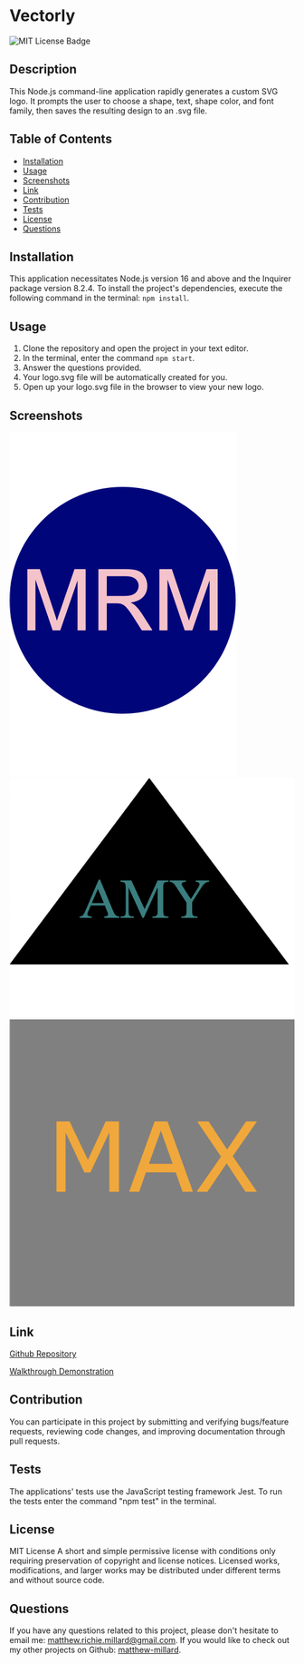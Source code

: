 # Vectorly

![MIT License Badge](https://img.shields.io/github/license/matthew-millard/vectorly?style=for-the-badge)

## Description

This Node.js command-line application rapidly generates a custom SVG logo. It prompts the user to choose a shape, text, shape color, and font family, then saves the resulting design to an .svg file.

## Table of Contents

- [Installation](#installation)
- [Usage](#usage)
- [Screenshots](#screenshots)
- [Link](#link)
- [Contribution](#contribution)
- [Tests](#tests)
- [License](#license)
- [Questions](#questions)

## Installation

This application necessitates Node.js version 16 and above and the Inquirer package version 8.2.4. To install the project's dependencies, execute the following command in the terminal: `npm install`.

## Usage

1. Clone the repository and open the project in your text editor.
2. In the terminal, enter the command `npm start`.
3. Answer the questions provided.
4. Your logo.svg file will be automatically created for you.
5. Open up your logo.svg file in the browser to view your new logo.

## Screenshots

![Circle logo example](./examples/screenshots/circle.png)
![Triangle logo example](./examples/screenshots/triangle.png)
![Square logo example](./examples/screenshots/square.png)

## Link

[Github Repository](https://github.com/matthew-millard/vectorly)

[Walkthrough Demonstration]()

## Contribution

You can participate in this project by submitting and verifying bugs/feature requests, reviewing code changes, and improving documentation through pull requests.

## Tests

The applications' tests use the JavaScript testing framework Jest. To run the tests enter the command "npm test"  in the terminal.


## License

MIT License
A short and simple permissive license with conditions only requiring preservation of copyright and license notices. Licensed works, modifications, and larger works may be distributed under different terms and without source code.

## Questions

If you have any questions related to this project, please don't hesitate to email me: [matthew.richie.millard@gmail.com](mailto:matthew.richie.millard@gmail.com).
If you would like to check out my other projects on Github: [matthew-millard](https://github.com/matthew-millard).
